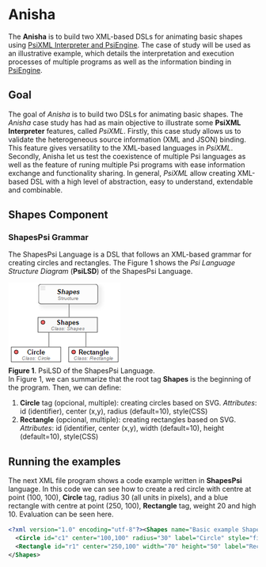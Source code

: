 # Anisha
The **Anisha** is to build two XML-based DSLs for animating basic shapes using [PsiXML Interpreter and PsiEngine](http://hilas.ii.uam.es/api). 
The case of study will be used as an illustrative example, which details the interpretation and execution 
processes of multiple programs as well as the information binding in [PsiEngine](http://hilas.ii.uam.es).

## Goal

The goal of *Anisha* is to build two DSLs for animating basic shapes. The *Anisha* case study has had as main objective to illustrate some 
**PsiXML Interpreter** features, called *PsiXML*. Firstly, this case study allows us to validate the heterogeneous source information 
(XML and JSON) binding. This feature gives versatility to the XML-based languages in *PsiXML*. Secondly, Anisha let us test the coexistence 
of multiple Psi languages as well as the feature of runing multiple Psi programs with ease information exchange and functionality sharing. 
In general, *PsiXML* allow creating XML-based DSL with a high level of abstraction, easy to understand, extendable and combinable.

## Shapes Component

### ShapesPsi Grammar
The ShapesPsi Language is a DSL that follows an XML-based grammar for creating circles and rectangles. The Figure 1 shows the *Psi Language Structure Diagram* 
(**PsiLSD**) of the ShapesPsi Language.<br>

![PsiLSD of the ShapesPsi Language](images/fig1.png)<br>
**Figure 1**. PsiLSD of the ShapesPsi Language. <br>
In Figure 1, we can summarize that the root tag **Shapes** is the beginning of the program. Then, we can define:<br>
1. **Circle** tag (opcional, multiple): creating circles based on SVG. *Attributes*: id (identifier), center (x,y), radius (default=10), style(CSS) 
2. **Rectangle** (opcional, multiple): creating rectangles based on SVG. *Attributes*: id (identifier, center (x,y), width (default=10), height (default=10), style(CSS)

## Running the examples

The next XML file program shows a code example written in **ShapesPsi** language. In this code we can see how to create a red circle with centre at point (100, 100), 
**Circle** tag, radius 30 (all units in pixels), and a blue rectangle with centre at point (250, 100), **Rectangle** tag, weight 20 and high 10. Evaluation can 
be seen here.
```xml
<?xml version="1.0" encoding="utf-8"?><Shapes name="Basic example ShapesPsi">
  <Circle id="c1" center="100,100" radius="30" label="Circle" style="fill:red;stroke:gray;stroke-width:2px"/>
  <Rectangle id="r1" center="250,100" width="70" height="50" label="Rectangle" style="fill:blue;stroke:gray;stroke-width:2px"/>
</Shapes>
```